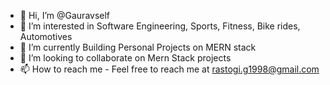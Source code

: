 - 👋 Hi, I’m @Gauravself
- 👀 I’m interested in Software Engineering, Sports, Fitness, Bike rides, Automotives
- 🌱 I’m currently Building Personal Projects on MERN stack
- 💞️ I’m looking to collaborate on Mern Stack projects
- 📫 How to reach me - Feel free to reach me at rastogi.g1998@gmail.com

<!---
Gauravself/Gauravself is a ✨ special ✨ repository because its `README.md` (this file) appears on your GitHub profile.
You can click the Preview link to take a look at your changes.
--->
